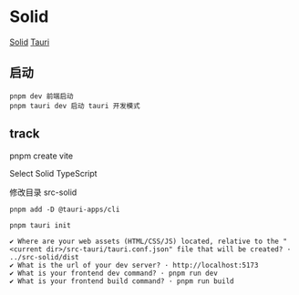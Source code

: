# Solid

[Solid](https://www.solidjs.com/)
[Tauri](https://tauri.app/)

## 启动

    pnpm dev 前端启动
    pnpm tauri dev 启动 tauri 开发模式

## track

pnpm create vite

Select Solid TypeScript

修改目录 src-solid

`pnpm add -D @tauri-apps/cli`

`pnpm tauri init`

```
✔ Where are your web assets (HTML/CSS/JS) located, relative to the "<current dir>/src-tauri/tauri.conf.json" file that will be created? · ../src-solid/dist
✔ What is the url of your dev server? · http://localhost:5173
✔ What is your frontend dev command? · pnpm run dev
✔ What is your frontend build command? · pnpm run build
```
